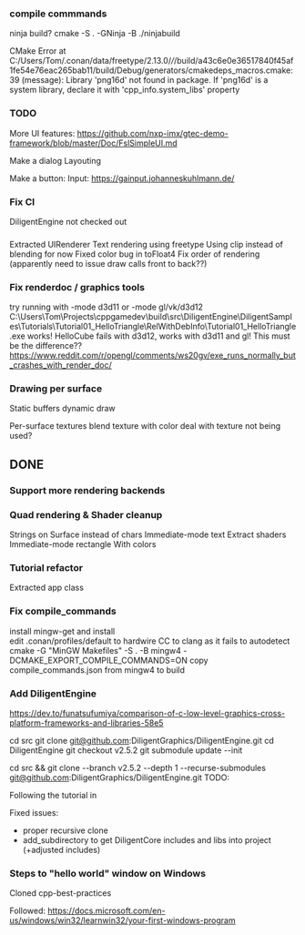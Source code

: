 

### compile commmands


ninja build?
cmake -S . -GNinja -B ./ninjabuild

CMake Error at C:/Users/Tom/.conan/data/freetype/2.13.0/_/_/build/a43c6e0e36517840f45af1fe54e76eac265bab11/build/Debug/generators/cmakedeps_macros.cmake:39 (message):
  Library 'png16d' not found in package.  If 'png16d' is a system library,
  declare it with 'cpp_info.system_libs' property

  

### TODO


More UI features:
https://github.com/nxp-imx/gtec-demo-framework/blob/master/Doc/FslSimpleUI.md

Make a dialog
Layouting



Make a button:
Input: https://gainput.johanneskuhlmann.de/



### Fix CI

DiligentEngine not checked out

###

Extracted UIRenderer
Text rendering using freetype
Using clip instead of blending for now
Fixed color bug in toFloat4
Fix order of rendering (apparently need to issue draw calls front to back??)

### Fix renderdoc / graphics tools

try running with -mode d3d11 or -mode gl/vk/d3d12
C:\Users\Tom\Projects\cppgamedev\build\src\DiligentEngine\DiligentSamples\Tutorials\Tutorial01_HelloTriangle\RelWithDebInfo\Tutorial01_HelloTriangle.exe
works!
HelloCube fails with d3d12, works with d3d11 and gl! This must be the difference??
https://www.reddit.com/r/opengl/comments/ws20gv/exe_runs_normally_but_crashes_with_render_doc/



### Drawing per surface


Static buffers 
dynamic draw 


Per-surface textures
blend texture with color
deal with texture not being used?




## DONE


### Support more rendering backends



### Quad rendering & Shader cleanup


Strings on Surface instead of chars
Immediate-mode text
Extract shaders
Immediate-mode rectangle
With colors


### Tutorial refactor


Extracted app class


### Fix compile_commands

install mingw-get and install  
edit .conan/profiles/default to hardwire CC to clang as it fails to autodetect
cmake -G "MinGW Makefiles" -S . -B mingw4 -DCMAKE_EXPORT_COMPILE_COMMANDS=ON
copy compile_commands.json from mingw4 to build


### Add DiligentEngine

https://dev.to/funatsufumiya/comparison-of-c-low-level-graphics-cross-platform-frameworks-and-libraries-58e5

cd src
git clone git@github.com:DiligentGraphics/DiligentEngine.git
cd DiligentEngine
git checkout v2.5.2
git submodule update --init

cd src && git clone --branch v2.5.2 --depth 1 --recurse-submodules git@github.com:DiligentGraphics/DiligentEngine.git
TODO:

Following the tutorial in 


Fixed issues:
* proper recursive clone
* add_subdirectory to get DiligentCore includes and libs into project (+adjusted includes) 



### Steps to "hello world" window on Windows

Cloned cpp-best-practices

Followed:
https://docs.microsoft.com/en-us/windows/win32/learnwin32/your-first-windows-program



